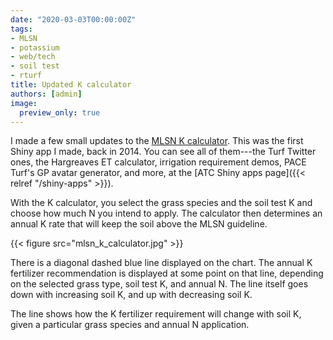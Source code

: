 ```yaml
---
date: "2020-03-03T00:00:00Z"
tags:
- MLSN
- potassium
- web/tech
- soil test
- rturf
title: Updated K calculator
authors: [admin]
image:
  preview_only: true
---
```


I made a few small updates to the [MLSN K calculator](https://asianturfgrass.shinyapps.io/mlsn_K/). This was the first Shiny app I made, back in 2014. You can see all of them---the Turf Twitter ones, the Hargreaves ET calculator, irrigation requirement demos, PACE Turf's GP avatar generator, and more, at the [ATC Shiny apps page]({{< relref "/shiny-apps" >}}).

With the K calculator, you select the grass species and the soil test K and choose how much N you intend to apply. The calculator then determines an annual K rate that will keep the soil above the MLSN guideline.

{{< figure src="mlsn_k_calculator.jpg" >}} 

There is a diagonal dashed blue line displayed on the chart. The annual K fertilizer recommendation is displayed at some point on that line, depending on the selected grass type, soil test K, and annual N. The line itself goes down with increasing soil K, and up with decreasing soil K.

The line shows how the K fertilizer requirement will change with soil K, given a particular grass species and annual N application. 
